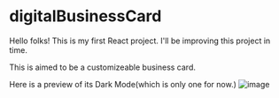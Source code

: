 # digitalBusinessCard

Hello folks! This is my first React project. I'll be improving this project in time.

This is aimed to be a customizeable business card.  

Here is a preview of its Dark Mode(which is only one for now.)
![image](https://user-images.githubusercontent.com/42985494/214950903-1a016141-e704-43c4-a302-c24007e2453a.png)
